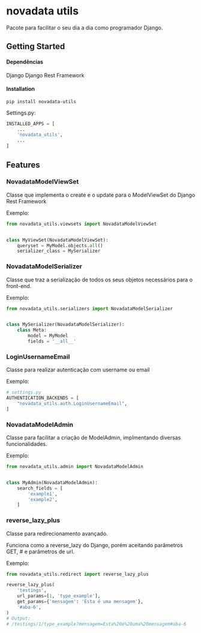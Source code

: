 # novadata utils
Pacote para facilitar o seu dia a dia como programador Django.

## Getting Started
#### Dependências
Django
Django Rest Framework




#### Installation
```shell
pip install novadata-utils
```

Settings.py:
```python
INSTALLED_APPS = [
    ...
    'novadata_utils',
    ...
]
```


## Features
### NovadataModelViewSet
Classe que implementa o create e o update para o ModelViewSet do Django Rest Framework

Exemplo:
```python
from novadata_utils.viewsets import NovadataModelViewSet


class MyViewSet(NovadataModelViewSet):
    queryset = MyModel.objects.all()
    serializer_class = MySerializer
```


### NovadataModelSerializer
Classe que traz a serialização de todos os seus objetos necessários para o front-end.

Exemplo:

```python
from novadata_utils.serializers import NovadataModelSerializer


class MySerializer(NovadataModelSerializer):
    class Meta:
        model = MyModel
        fields = '__all__'
```

### LoginUsernameEmail
Classe para realizar autenticação com username ou email

Exemplo:
```python
# settings.py
AUTHENTICATION_BACKENDS = [
    "novadata_utils.auth.LoginUsernameEmail",
]
```

### NovadataModelAdmin
Classe para facilitar a criação de ModelAdmin, implmentando diversas funcionalidades.

Exemplo:
```python
from novadata_utils.admin import NovadataModelAdmin


class MyAdmin(NovadataModelAdmin):
    search_fields = [
        'example1',
        'example2',
    ]
```

### reverse_lazy_plus
Classe para redirecionamento avançado.

Funciona como a reverse_lazy do Django, porém aceitando parâmetros GET, # e parâmetros de url.

Exemplo:
```python
from novadata_utils.redirect import reverse_lazy_plus

reverse_lazy_plus(
    'testings',
    url_params=[1, 'type_example'],
    get_params={'mensagem': 'Esta é uma mensagem'},
    '#aba-6',
)
# Output:
# /testings/1/type_example?mensagem=Esta%20é%20uma%20mensagem#aba-6
```
